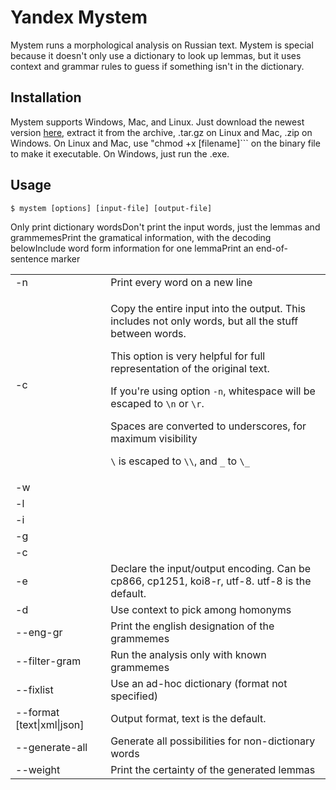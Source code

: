 # Yandex Mystem

Mystem runs a morphological analysis on Russian text. Mystem is special because it doesn't only use a dictionary to look up lemmas, but it uses context and grammar rules to guess if something isn't in the dictionary.

## Installation

Mystem supports Windows, Mac, and Linux. Just download the newest version [here](https://tech.yandex.ru/mystem/), extract it from the archive, .tar.gz on Linux and Mac, .zip on Windows. On Linux and Mac, use "chmod +x [filename]``` on the binary file to make it executable. On Windows, just run the .exe.

## Usage

```$ mystem [options] [input-file] [output-file]```

<table>
        <tr>
                <td>-n</td>
                <td>Print every word on a new line</td>
        </tr>
        <tr>
                <td>-c</td>
                <td>
                        <p>Copy the entire input into the output. This includes not only words, but all the stuff between words.</p>
                        <p>This option is very helpful for full representation of the original text.</p>
                        <p>If you're using option <code>-n</code>, whitespace will be escaped to <code>\n</code> or <code>\r</code>.</p>
                        <p>Spaces are converted to underscores, for maximum visibility</p>
                        <p><code>\</code> is escaped to <code>\\</code>, and <code>_</code> to <code>\_</code></p>
                </td>
        </tr>
        <tr>
                <td>-w</td>
                </td>Only print dictionary words</td>
        </tr>
        <tr>
                <td>-l</td>
                </td>Don't print the input words, just the lemmas and grammemes</td>
        </tr>
        <tr>
                <td>-i</td>
                </td>Print the gramatical information, with the decoding below</td>
        </tr>
        <tr>
                <td>-g</td>
                </td>Include word form information for one lemma</td>
        </tr>
        <tr>
                <td>-c</td>
                </td>Print an end-of-sentence marker</td>
        </tr>
        <tr>
                <td>-e</td>
                <td>Declare the input/output encoding. Can be cp866, cp1251, koi8-r, utf-8. utf-8 is the default.</td>
        </tr>
        <tr>
                <td>-d</td>
                <td>Use context to pick among homonyms</td>
        </tr>
        <tr>
                <td> --eng-gr </td>
                <td>Print the english designation of the grammemes</td>
        </tr>
        <tr>
                <td> --filter-gram </td>
                <td>Run the analysis only with known grammemes</td>
        </tr>
        <tr>
                <td>--fixlist</td>
                <td>Use an ad-hoc dictionary (format not specified)</td>
        </tr>
        <tr>
                <td>--format [text|xml|json]</td>
                <td>Output format, text is the default.</td>
        </tr>
        <tr>
                <td>--generate-all</td>
                <td>Generate all possibilities for non-dictionary words</td>
        </tr>
        <tr>
                <td>--weight</td>
                <td>Print the certainty of the generated lemmas</td>
        </tr>
</table>
